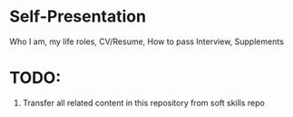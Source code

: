 # Self-Presentation
Who I am, my life roles, CV/Resume, How to pass Interview, Supplements

# TODO:
1. Transfer all related content in this repository from soft skills repo
